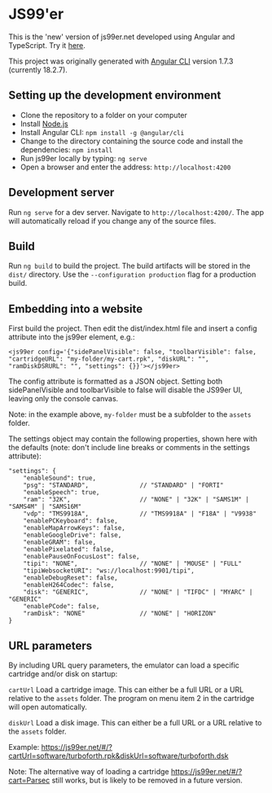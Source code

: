 # JS99'er

This is the 'new' version of js99er.net developed using Angular and TypeScript. Try it [here](https://js99er.net).

This project was originally generated with [Angular CLI](https://github.com/angular/angular-cli) version 1.7.3 (currently 18.2.7).

## Setting up the development environment

* Clone the repository to a folder on your computer
* Install [Node.js](https://nodejs.org) 
* Install Angular CLI: ``npm install -g @angular/cli``
* Change to the directory containing the source code and install the dependencies: ``npm install``
* Run js99er locally by typing: ``ng serve``
* Open a browser and enter the address: ``http://localhost:4200``

## Development server

Run `ng serve` for a dev server. Navigate to `http://localhost:4200/`. The app will automatically reload if you change any of the source files.

## Build

Run `ng build` to build the project. The build artifacts will be stored in the `dist/` directory. Use the `--configuration production` flag for a production build.

## Embedding into a website

First build the project. Then edit the dist/index.html file and insert a config attribute into the js99er element, e.g.:

```
<js99er config='{"sidePanelVisible": false, "toolbarVisible": false, "cartridgeURL": "my-folder/my-cart.rpk", "diskURL": "", "ramDiskDSRURL": "", "settings": {}}'></js99er>
```

The config attribute is formatted as a JSON object. Setting both sidePanelVisible and toolbarVisible to false will disable the JS99er UI, leaving only the console canvas.

Note: in the example above, `my-folder` must be a subfolder to the `assets` folder.

The settings object may contain the following properties, shown here with the defaults (note: don't include line breaks or comments in the settings attribute):

```
"settings": {
    "enableSound": true,
    "psg": "STANDARD",              // "STANDARD" | "FORTI"
    "enableSpeech": true,
    "ram": "32K",                   // "NONE" | "32K" | "SAMS1M" | "SAMS4M" | "SAMS16M"
    "vdp": "TMS9918A",              // "TMS9918A" | "F18A" | "V9938"
    "enablePCKeyboard": false,
    "enableMapArrowKeys": false,
    "enableGoogleDrive": false,
    "enableGRAM": false,
    "enablePixelated": false,
    "enablePauseOnFocusLost": false,
    "tipi": "NONE",                 // "NONE" | "MOUSE" | "FULL"
    "tipiWebsocketURI": "ws://localhost:9901/tipi",
    "enableDebugReset": false,
    "enableH264Codec": false,
    "disk": "GENERIC",              // "NONE" | "TIFDC" | "MYARC" | "GENERIC"
    "enablePCode": false,
    "ramDisk": "NONE"               // "NONE" | "HORIZON"
}
```

## URL parameters

By including URL query parameters, the emulator can load a specific cartridge and/or disk on startup:

`cartUrl` Load a cartridge image. This can either be a full URL or a URL relative to the `assets` folder. The program on menu item 2 in the cartridge will open automatically.

`diskUrl` Load a disk image. This can either be a full URL or a URL relative to the `assets` folder.

Example: https://js99er.net/#/?cartUrl=software/turboforth.rpk&diskUrl=software/turboforth.dsk

Note: The alternative way of loading a cartridge https://js99er.net/#/?cart=Parsec still works, but is likely to be removed in a future version.
